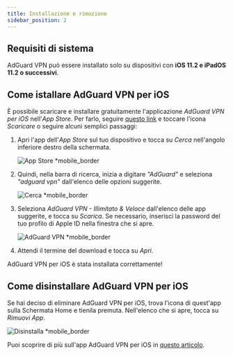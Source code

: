 ```yaml
---
title: Installazione e rimozione
sidebar_position: 2
---
```


## Requisiti di sistema

AdGuard VPN può essere installato solo su dispositivi con **iOS 11.2 e iPadOS 11.2 o successivi**.

## Come istallare AdGuard VPN per iOS

È possibile scaricare e installare gratuitamente l'applicazione *AdGuard VPN per iOS* nell'*App Store*. Per farlo, seguire [questo link](https://agrd.io/ios_vpn) e toccare l'icona *Scaricare* o seguire alcuni semplici passaggi:

1. Apri l'app dell'*App Store* sul tuo dispositivo e tocca su *Cerca* nell'angolo inferiore destro della schermata.

    ![App Store *mobile_border](https://cdn.adguardvpn.com/content/kb/vpn/ios/app-store-en.png)

1. Quindi, nella barra di ricerca, inizia a digitare *"AdGuard"* e seleziona *"adguard vpn"* dall'elenco delle opzioni suggerite.

    ![Cerca *mobile_border](https://cdn.adguardvpn.com/content/kb/vpn/ios/search-en.png)

1. Seleziona *AdGuard VPN - Illimitato & Veloce* dall'elenco delle app suggerite, e tocca su *Scarica*. Se necessario, inserisci la password del tuo profilo di Apple ID nella finestra che si apre.

    ![AdGuard VPN *mobile_border](https://cdn.adguardvpn.com/content/kb/vpn/ios/adguard-vpn-en.png)

1. Attendi il termine del download e tocca su *Apri*.

AdGuard VPN per iOS è stata installata correttamente!

## Come disinstallare AdGuard VPN per iOS

Se hai deciso di eliminare AdGuard VPN per iOS, trova l'icona di quest'app sulla Schermata Home e tienila premuta. Nell'elenco che si apre, tocca su *Rimuovi App*.

![Disinstalla *mobile_border](https://cdn.adguardvpn.com/public/Adguard/kb/vpn-install/deinstall-en.png)

Puoi scoprire di più sull'app AdGuard VPN per iOS in [questo articolo](adguard-vpn-for-ios/overview).
